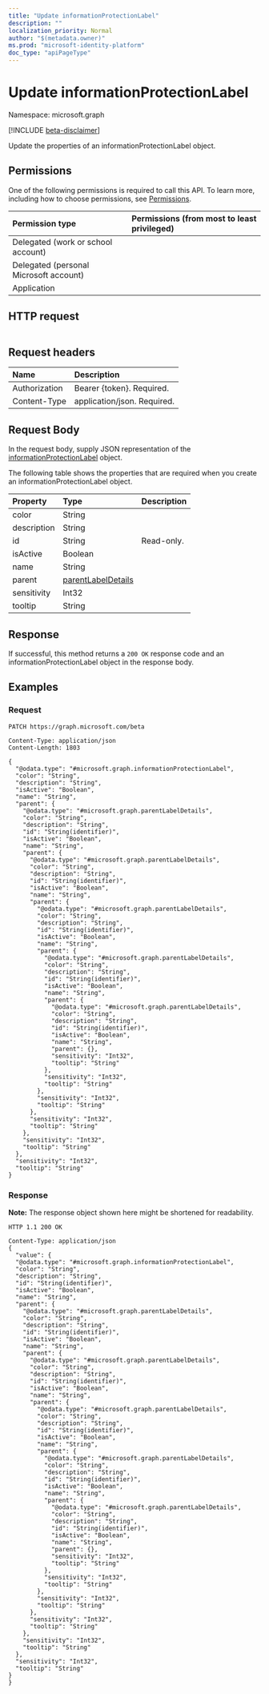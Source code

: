 ```yaml
---
title: "Update informationProtectionLabel"
description: ""
localization_priority: Normal
author: "$(metadata.owner)"
ms.prod: "microsoft-identity-platform"
doc_type: "apiPageType"
---
```


# Update informationProtectionLabel

Namespace: microsoft.graph

[!INCLUDE [beta-disclaimer](../../includes/beta-disclaimer.md)]

Update the properties of an informationProtectionLabel object.

## Permissions

One of the following permissions is required to call this API. To learn more, including how to choose permissions, see [Permissions](/graph/permissions-reference).

| Permission type                        | Permissions (from most to least privileged) |
| :------------------------------------- | :------------------------------------------ |
| Delegated (work or school account)     |                                             |
| Delegated (personal Microsoft account) |                                             |
| Application                            |                                             |

## HTTP request

<!-- {
  "blockType": "ignored"
}
-->

```http

```

## Request headers

| Name          | Description                 |
| :------------ | :-------------------------- |
| Authorization | Bearer {token}. Required.   |
| Content-Type  | application/json. Required. |

## Request Body

In the request body, supply JSON representation of the [informationProtectionLabel](../resources/-informationprotectionlabel.md) object.

<!-- Actions and Functions -->

<!-- CRUD Methods -->

The following table shows the properties that are required when you create an informationProtectionLabel object.

| Property    | Type                                                     | Description |
| :---------- | :------------------------------------------------------- | :---------- |
| color       | String                                                   |             |
| description | String                                                   |             |
| id          | String                                                   | Read-only.  |
| isActive    | Boolean                                                  |             |
| name        | String                                                   |             |
| parent      | [parentLabelDetails](../resources/parentlabeldetails.md) |             |
| sensitivity | Int32                                                    |             |
| tooltip     | String                                                   |             |

## Response

If successful, this method returns a `200 OK` response code and an informationProtectionLabel object in the response body.

## Examples

### Request

<!-- {
  "blockType": "request",
  "name": "update_informationprotectionlabel"
}
-->

```http
PATCH https://graph.microsoft.com/beta

Content-Type: application/json
Content-Length: 1803

{
  "@odata.type": "#microsoft.graph.informationProtectionLabel",
  "color": "String",
  "description": "String",
  "isActive": "Boolean",
  "name": "String",
  "parent": {
    "@odata.type": "#microsoft.graph.parentLabelDetails",
    "color": "String",
    "description": "String",
    "id": "String(identifier)",
    "isActive": "Boolean",
    "name": "String",
    "parent": {
      "@odata.type": "#microsoft.graph.parentLabelDetails",
      "color": "String",
      "description": "String",
      "id": "String(identifier)",
      "isActive": "Boolean",
      "name": "String",
      "parent": {
        "@odata.type": "#microsoft.graph.parentLabelDetails",
        "color": "String",
        "description": "String",
        "id": "String(identifier)",
        "isActive": "Boolean",
        "name": "String",
        "parent": {
          "@odata.type": "#microsoft.graph.parentLabelDetails",
          "color": "String",
          "description": "String",
          "id": "String(identifier)",
          "isActive": "Boolean",
          "name": "String",
          "parent": {
            "@odata.type": "#microsoft.graph.parentLabelDetails",
            "color": "String",
            "description": "String",
            "id": "String(identifier)",
            "isActive": "Boolean",
            "name": "String",
            "parent": {},
            "sensitivity": "Int32",
            "tooltip": "String"
          },
          "sensitivity": "Int32",
          "tooltip": "String"
        },
        "sensitivity": "Int32",
        "tooltip": "String"
      },
      "sensitivity": "Int32",
      "tooltip": "String"
    },
    "sensitivity": "Int32",
    "tooltip": "String"
  },
  "sensitivity": "Int32",
  "tooltip": "String"
}

```

### Response

**Note:** The response object shown here might be shortened for readability.

<!-- {
  "blockType": "response",
  "truncated": true,
  "@odata.type": "microsoft.informationProtection.informationProtectionLabel"
}
-->

```http
HTTP 1.1 200 OK

Content-Type: application/json
{
  "value": {
  "@odata.type": "#microsoft.graph.informationProtectionLabel",
  "color": "String",
  "description": "String",
  "id": "String(identifier)",
  "isActive": "Boolean",
  "name": "String",
  "parent": {
    "@odata.type": "#microsoft.graph.parentLabelDetails",
    "color": "String",
    "description": "String",
    "id": "String(identifier)",
    "isActive": "Boolean",
    "name": "String",
    "parent": {
      "@odata.type": "#microsoft.graph.parentLabelDetails",
      "color": "String",
      "description": "String",
      "id": "String(identifier)",
      "isActive": "Boolean",
      "name": "String",
      "parent": {
        "@odata.type": "#microsoft.graph.parentLabelDetails",
        "color": "String",
        "description": "String",
        "id": "String(identifier)",
        "isActive": "Boolean",
        "name": "String",
        "parent": {
          "@odata.type": "#microsoft.graph.parentLabelDetails",
          "color": "String",
          "description": "String",
          "id": "String(identifier)",
          "isActive": "Boolean",
          "name": "String",
          "parent": {
            "@odata.type": "#microsoft.graph.parentLabelDetails",
            "color": "String",
            "description": "String",
            "id": "String(identifier)",
            "isActive": "Boolean",
            "name": "String",
            "parent": {},
            "sensitivity": "Int32",
            "tooltip": "String"
          },
          "sensitivity": "Int32",
          "tooltip": "String"
        },
        "sensitivity": "Int32",
        "tooltip": "String"
      },
      "sensitivity": "Int32",
      "tooltip": "String"
    },
    "sensitivity": "Int32",
    "tooltip": "String"
  },
  "sensitivity": "Int32",
  "tooltip": "String"
}
}

```
